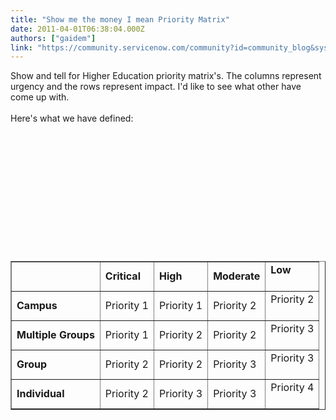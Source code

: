 ```yaml
---
title: "Show me the money I mean Priority Matrix"
date: 2011-04-01T06:38:04.000Z
authors: ["gaidem"]
link: "https://community.servicenow.com/community?id=community_blog&sys_id=105de229dbd0dbc01dcaf3231f9619e4"
---
```

<p>Show and tell for Higher Education priority matrix's. The columns represent urgency and the rows represent impact. I'd like to see what other have come up with.<br /><br />Here's what we have defined: <br /><!--break--><br /><br /><br /><br /><br /><br /><br /><br /><br /><br /><br /><br /><table cellspacing="1" cellpadding="1" border="1" width="305" style=""><tbody><tr><td><br /></td><td><b>Critical</b><br /></td><td><b>High</b><br /></td><td><b>Moderate</b><br /></td><td><b>Low</b><br /><br /></td></tr><tr><td><b>Campus</b><br /></td><td>Priority 1<br /></td><td>Priority 1<br /></td><td>Priority 2<br /></td><td>Priority 2<br /><br /></td></tr><tr><td><b>Multiple Groups</b><br /></td><td>Priority 1<br /></td><td>Priority 2<br /></td><td>Priority 2<br /></td><td>Priority 3<br /><br /></td></tr><tr><td><b>Group</b><br /></td><td>Priority 2<br /></td><td>Priority 2<br /></td><td>Priority 3<br /></td><td>Priority 3<br /><br /></td></tr><tr><td><b>Individual</b><br /></td><td>Priority 2<br /></td><td>Priority 3<br /></td><td>Priority 3<br /></td><td>Priority 4<br /><br /></td></tr></tbody></table></p>